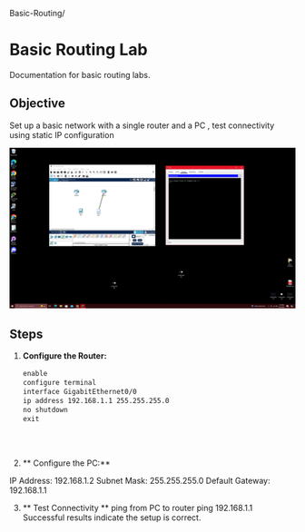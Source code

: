 Basic-Routing/
# Basic Routing Lab
Documentation for basic routing labs.

## Objective
Set up a basic network with a single router and a PC , test connectivity using static IP configuration

![Alt text](https://github.com/d0t0perator/Homelab-Documentation/blob/main/Basic-Routing/Basic%20Routing/Screenshot%20(10).png?raw=true)


## Steps

1. **Configure the Router:**
   ```plaintext
   enable
   configure terminal
   interface GigabitEthernet0/0
   ip address 192.168.1.1 255.255.255.0
   no shutdown
   exit




 2. ** Configure the PC:**






IP Address: 192.168.1.2
Subnet Mask: 255.255.255.0
Default Gateway: 192.168.1.1

3. ** Test Connectivity **
   ping from PC to router
   ping 192.168.1.1
Successful results indicate the setup is correct.




